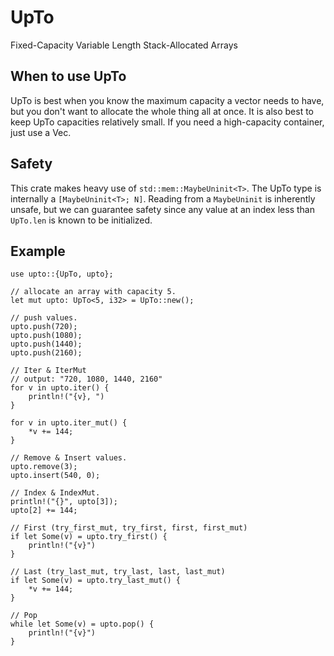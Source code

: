 
# UpTo 
Fixed-Capacity Variable Length Stack-Allocated Arrays

## When to use UpTo
UpTo is best when you know the maximum capacity a vector needs to have, but you
don't want to allocate the whole thing all at once. It is also best to keep UpTo capacities
relatively small. If you need a high-capacity container, just use a Vec<T>. 

## Safety
This crate makes heavy use of `std::mem::MaybeUninit<T>`. The UpTo type is internally a `[MaybeUninit<T>; N]`. Reading 
from a `MaybeUninit` is inherently unsafe, but we can guarantee safety since any value at an index less than `UpTo.len`
is known to be initialized. 

## Example
```
use upto::{UpTo, upto};

// allocate an array with capacity 5.
let mut upto: UpTo<5, i32> = UpTo::new();

// push values.
upto.push(720);
upto.push(1080);
upto.push(1440);
upto.push(2160);

// Iter & IterMut
// output: "720, 1080, 1440, 2160"
for v in upto.iter() {
    println!("{v}, ")
}

for v in upto.iter_mut() {
    *v += 144;
}

// Remove & Insert values.
upto.remove(3);
upto.insert(540, 0);

// Index & IndexMut.
println!("{}", upto[3]);
upto[2] += 144;

// First (try_first_mut, try_first, first, first_mut)
if let Some(v) = upto.try_first() {
    println!("{v}")
}

// Last (try_last_mut, try_last, last, last_mut)
if let Some(v) = upto.try_last_mut() {
    *v += 144;
}

// Pop
while let Some(v) = upto.pop() {
    println!("{v}")
}
```